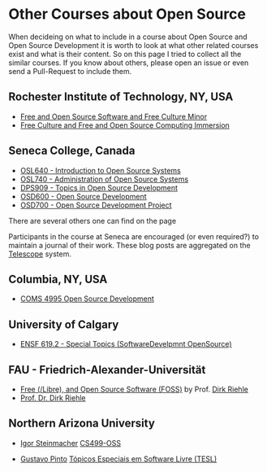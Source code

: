 # Other Courses about Open Source

When decideing on what to include in a course about Open Source and Open Source Development it is worth to look at what other related courses
exist and what is their content. So on this page I tried to collect all the similar courses. If you know about others, please open an issue
or even send a Pull-Request to include them.

## Rochester Institute of Technology, NY, USA

* [Free and Open Source Software and Free Culture Minor](https://www.rit.edu/study/free-and-open-source-software-and-free-culture-minor)
* [Free Culture and Free and Open Source Computing Immersion](https://www.rit.edu/computing/study/free-culture-and-free-and-open-source-computing-immersion)


## Seneca College, Canada

* [OSL640 - Introduction to Open Source Systems](https://www.senecacollege.ca/cgi-bin/subject?s1=OSL640)
* [OSL740 - Administration of Open Source Systems](https://www.senecacollege.ca/cgi-bin/subject?s1=OSL740)
* [DPS909 - Topics in Open Source Development](https://www.senecacollege.ca/cgi-bin/subject?s1=DPS909)
* [OSD600 - Open Source Development](https://www.senecacollege.ca/cgi-bin/subject?s1=OSD600)
* [OSD700 - Open Source Development Project](https://www.senecacollege.ca/cgi-bin/subject?s1=OSD700)

There are several others one can find on the page

Participants in the course at Seneca are encouraged (or even required?) to maintain a journal of their work.
These blog posts are aggregated on the [Telescope](https://telescope.cdot.systems/) system.


## Columbia, NY, USA

* [COMS 4995 Open Source Development](https://www.cs.columbia.edu/~paine/4995/)


## University of Calgary

* [ENSF 619.2 - Special Topics (SoftwareDevelpmnt OpenSource)](https://contacts.ucalgary.ca/info/enel/courses/f22/ENSF619.2)


## FAU - Friedrich-Alexander-Universität

* [Free (/Libre), and Open Source Software (FOSS)](https://profriehle.com/open-courses/free-and-open-source-software/) by Prof. [Dirk Riehle](https://dirkriehle.com/)
* [Prof. Dr. Dirk Riehle](https://oss.cs.fau.de/person/riehle-dirk/)


## Northern Arizona University

* [Igor Steinmacher](https://experts.nau.edu/en/persons/igor-steinmacher) [CS499-OSS](https://github.com/igorsteinmacher/CS499-OSS)


* [Gustavo Pinto](https://gustavopinto.org/)  [Tópicos Especiais em Software Livre (TESL)](https://github.com/gustavopinto/tesl)

